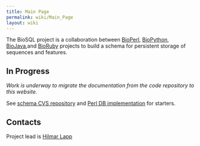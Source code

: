 ```yaml
---
title: Main Page
permalink: wiki/Main_Page
layout: wiki
---
```


The BioSQL project is a collaboration between
[BioPerl](bp:Main_Page "wikilink"),
[BioPython](biopython:Main_Page "wikilink"),
[BioJava](bj:Main_Page "wikilink"),and [BioRuby](http://bioruby.org)
projects to build a schema for persistent storage of sequences and
features.

In Progress
-----------

*Work is underway to migrate the documentation from the code repository
to this website.*

See [schema CVS
repository](http://code.open-bio.org/cgi/viewcvs.cgi/biosql-schema/?cvsroot=biosql)
and [Perl DB
implementation](http://code.open-bio.org/cgi/viewcvs.cgi/bioperl-db/?cvsroot=bioperl)
for starters.

Contacts
--------

Project lead is [Hilmar Lapp](bp:Hilmar_Lapp "wikilink")
